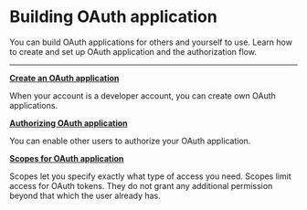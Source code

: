 # Building OAuth application

You can build OAuth applications for others and yourself to use. Learn how to create and set up OAuth application and the authorization flow.

---

**[Create an OAuth application](/oauth-app/create)**

When your account is a developer account, you can create own OAuth applications.

**[Authorizing OAuth application](/oauth-app/authorize)**

You can enable other users to authorize your OAuth application.
        
**[Scopes for OAuth application](/oauth-app/scopes)**

Scopes let you specify exactly what type of access you need. Scopes limit access for OAuth tokens. They do not grant any additional permission beyond that which the user already has.
